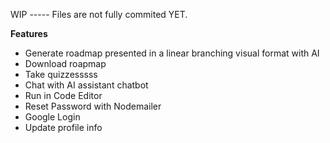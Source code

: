 WIP ----- Files are not fully commited YET.

**Features**
- Generate roadmap presented in a linear branching visual format with AI
- Download roapmap
- Take quizzesssss
- Chat with AI assistant chatbot
- Run in Code Editor
- Reset Password with Nodemailer
- Google Login
- Update profile info
